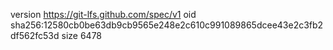 version https://git-lfs.github.com/spec/v1
oid sha256:12580cb0be63db9cb9565e248e2c610c991089865dcee43e2c3fb2df562fc53d
size 6478
